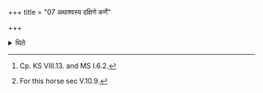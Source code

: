 +++
title = "07 अथाश्वस्य दक्षिणे कर्णे"

+++

<details><summary>थिते</summary>

7. Then he makes the sacrificer recite the (formulae called) “Bodies of Agni” beginning with yā vājinnagneḥ[^1] in the right ear of the horse.[^2] (At that time) he continues to hold the fire up.  


[^1]: Cp. KS VIII.13. and MS I.6.2.  

[^2]: For this horse sec V.10.9.
</details>
